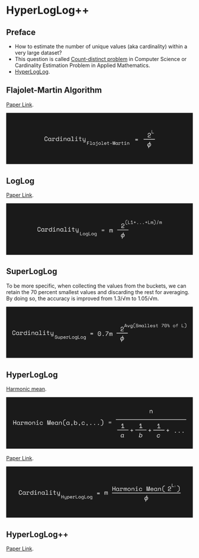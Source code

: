 # HyperLogLog++

## Preface

- How to estimate the number of unique values (aka cardinality) within a very large dataset?
- This question is called [Count-distinct problem](https://en.wikipedia.org/wiki/Count-distinct_problem) in Computer Science or Cardinality Estimation Problem in Applied Mathematics.
- [HyperLogLog](https://towardsdatascience.com/hyperloglog-a-simple-but-powerful-algorithm-for-data-scientists-aed50fe47869).

## Flajolet-Martin Algorithm

[Paper Link](https://www.sciencedirect.com/science/article/pii/0022000085900418).

![Flajolet-Martin Algorithm](/images/Flajolet-MartinAlgorithm.png)

## LogLog

[Paper Link](https://link.springer.com/chapter/10.1007/978-3-540-39658-1_55).

![LogLog Algorithm](/images/logLogAlgorithm.png)

## SuperLogLog

To be more specific, when collecting the values from the buckets, we can retain the 70 percent smallest values and discarding the rest for averaging. By doing so, the accuracy is improved from 1.3/√m to 1.05/√m.

![SuperLogLog Algorithm](/images/superLogLogAlgorithm.png)

## HyperLogLog

[Harmonic mean](https://en.wikipedia.org/wiki/Harmonic_mean).

![Harmonic mean](/images/harmonicMean.png)

[Paper Link](https://dmtcs.episciences.org/3545/pdf).

![HyperLogLog](/images/hyperLogLogAlgorithm.png)

## HyperLogLog++

[Paper Link](https://research.google/pubs/pub40671/).
